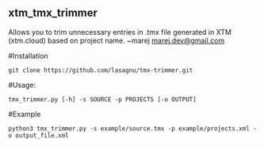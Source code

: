 ## xtm_tmx_trimmer

Allows you to trim unnecessary entries in .tmx file generated in XTM (xtm.cloud) based on project name.
~marej <marej.dev@gmail.com>

#Installation

```
git clone https://github.com/lasagnu/tmx-trimmer.git
```

#Usage:

```
tmx_trimmer.py [-h] -s SOURCE -p PROJECTS [-o OUTPUT]
```

#Example

```
python3 tmx_trimmer.py -s example/source.tmx -p example/projects.xml -o output_file.xml
```
